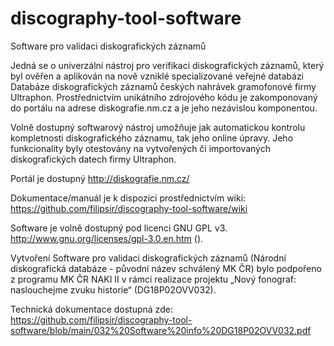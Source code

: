 # discography-tool-software
Software pro validaci diskografických záznamů

Jedná se o univerzální nástroj pro verifikaci diskografických záznamů, který byl ověřen a aplikován na nově vzniklé specializované veřejné databázi Databáze diskografických záznamů českých nahrávek gramofonové firmy Ultraphon. Prostřednictvím unikátního zdrojového kódu je zakomponovaný do portálu na adrese diskografie.nm.cz a je jeho nezávislou komponentou.

Volně dostupný softwarový nástroj umožňuje jak automatickou kontrolu kompletnosti diskografického záznamu, tak jeho online úpravy. Jeho funkcionality byly otestovány na vytvořených či importovaných diskografických datech firmy Ultraphon.

Portál je dostupný http://diskografie.nm.cz/

Dokumentace/manuál je k dispozici prostřednictvím wiki: https://github.com/filipsir/discography-tool-software/wiki

Software je volně dostupný pod licenci GNU GPL v3. http://www.gnu.org/licenses/gpl-3.0.en.htm ().

Vytvoření Software pro validaci diskografických záznamů (Národní diskografická databáze - původní název schválený MK ČR) bylo podpořeno z programu MK ČR NAKI II v rámci realizace projektu „Nový fonograf: naslouchejme zvuku historie“ (DG18P02OVV032).

Technická dokumentace dostupná zde: 
https://github.com/filipsir/discography-tool-software/blob/main/032%20Software%20info%20DG18P02OVV032.pdf
